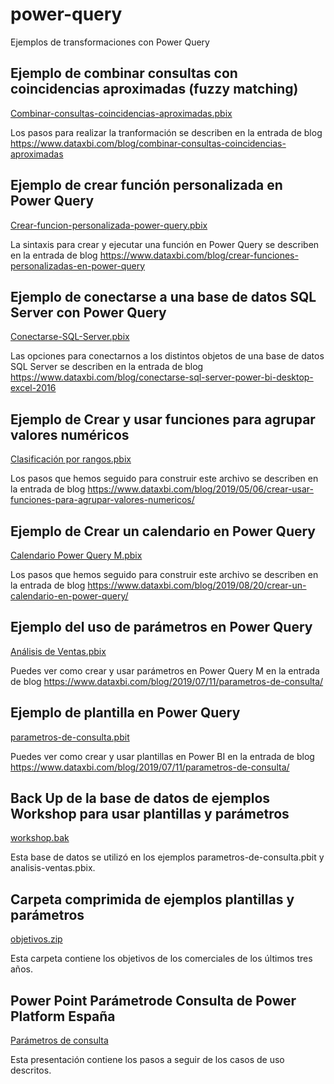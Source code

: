 # power-query
Ejemplos de transformaciones con Power Query 

## Ejemplo de combinar consultas con coincidencias aproximadas (fuzzy matching)
[Combinar-consultas-coincidencias-aproximadas.pbix](../../raw/master/Combinar-consultas-coincidencias-aproximadas.pbix)

Los pasos para realizar la tranformación se describen en la entrada de blog https://www.dataxbi.com/blog/combinar-consultas-coincidencias-aproximadas

## Ejemplo de crear función personalizada en Power Query
[Crear-funcion-personalizada-power-query.pbix](../../raw/master/Crear-funcion-personalizada-power-query.pbix)

La sintaxis para crear y ejecutar una función en Power Query se describen en la entrada de blog https://www.dataxbi.com/blog/crear-funciones-personalizadas-en-power-query

## Ejemplo de conectarse a una base de datos SQL Server con Power Query
[Conectarse-SQL-Server.pbix](../../raw/master/Conectarse-SQL-Server.pbix)

Las opciones para conectarnos a los distintos objetos de una base de datos SQL Server se describen en la entrada de blog https://www.dataxbi.com/blog/conectarse-sql-server-power-bi-desktop-excel-2016

## Ejemplo de Crear y usar funciones para agrupar valores numéricos
[Clasificación por rangos.pbix](../../raw/master/Clasificación-por-rangos.pbix)

Los pasos que hemos seguido para construir este archivo se describen en la entrada de blog https://www.dataxbi.com/blog/2019/05/06/crear-usar-funciones-para-agrupar-valores-numericos/

## Ejemplo de Crear un calendario en Power Query
[Calendario Power Query M.pbix](../../raw/master/Calendario-Power-Query-M.pbix)

Los pasos que hemos seguido para construir este archivo se describen en la entrada de blog https://www.dataxbi.com/blog/2019/08/20/crear-un-calendario-en-power-query/

## Ejemplo del uso de parámetros en Power Query
[Análisis de Ventas.pbix](../../raw/master/analisis-ventas.pbix)

Puedes ver como crear y usar parámetros en Power Query M en la entrada de blog https://www.dataxbi.com/blog/2019/07/11/parametros-de-consulta/

## Ejemplo de plantilla en Power Query
[parametros-de-consulta.pbit](../../raw/parametros-de-consulta.pbit)

Puedes ver como crear y usar plantillas en Power BI en la entrada de blog https://www.dataxbi.com/blog/2019/07/11/parametros-de-consulta/

## Back Up de la base de datos de ejemplos Workshop para usar plantillas y parámetros
[workshop.bak](../../raw/workshop.bak)

Esta base de datos se utilizó en los ejemplos parametros-de-consulta.pbit y analisis-ventas.pbix.

## Carpeta comprimida de ejemplos plantillas y parámetros
[objetivos.zip](../../raw/objetivos.zip)

Esta carpeta contiene los objetivos de los comerciales de los últimos tres años.

## Power Point Parámetrode Consulta de Power Platform España
[Parámetros de consulta](../../raw/parametros-de-consulta.pptx)

Esta presentación contiene los pasos a seguir de los casos de uso descritos.